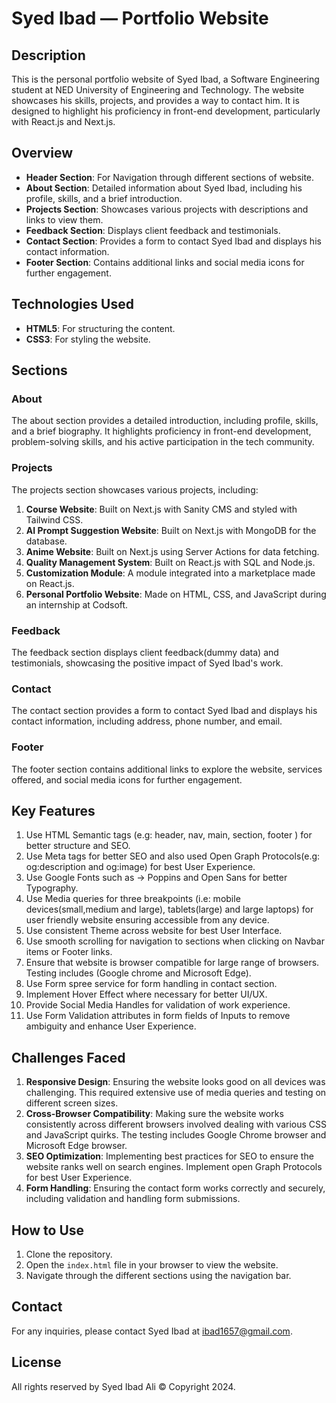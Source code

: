 # Syed Ibad — Portfolio Website

## Description

This is the personal portfolio website of Syed Ibad, a Software Engineering student at NED University of Engineering and Technology. The website showcases his skills, projects, and provides a way to contact him. It is designed to highlight his proficiency in front-end development, particularly with React.js and Next.js.

## Overview

- **Header Section**: For Navigation through different sections of website.
- **About Section**: Detailed information about Syed Ibad, including his profile, skills, and a brief introduction.
- **Projects Section**: Showcases various projects with descriptions and links to view them.
- **Feedback Section**: Displays client feedback and testimonials.
- **Contact Section**: Provides a form to contact Syed Ibad and displays his contact information.
- **Footer Section**: Contains additional links and social media icons for further engagement.

## Technologies Used

- **HTML5**: For structuring the content.
- **CSS3**: For styling the website.

## Sections

### About

The about section provides a detailed introduction, including profile, skills, and a brief biography. It highlights proficiency in front-end development, problem-solving skills, and his active participation in the tech community.

### Projects

The projects section showcases various projects, including:

1. **Course Website**: Built on Next.js with Sanity CMS and styled with Tailwind CSS.
2. **AI Prompt Suggestion Website**: Built on Next.js with MongoDB for the database.
3. **Anime Website**: Built on Next.js using Server Actions for data fetching.
4. **Quality Management System**: Built on React.js with SQL and Node.js.
5. **Customization Module**: A module integrated into a marketplace made on React.js.
6. **Personal Portfolio Website**: Made on HTML, CSS, and JavaScript during an internship at Codsoft.

### Feedback

The feedback section displays client feedback(dummy data) and testimonials, showcasing the positive impact of Syed Ibad's work.

### Contact

The contact section provides a form to contact Syed Ibad and displays his contact information, including address, phone number, and email.

### Footer

The footer section contains additional links to explore the website, services offered, and social media icons for further engagement.

## Key Features 

1. Use HTML Semantic tags (e.g: header, nav, main, section, footer ) for better structure and SEO.
2. Use Meta tags for better SEO and also used Open Graph Protocols(e.g: og:description and og:image) for best User Experience.
3. Use Google Fonts such as -> Poppins and Open Sans for better Typography.
4. Use Media queries for three breakpoints (i.e: mobile devices(small,medium and large), tablets(large) and large laptops) for user friendly website ensuring accessible from any device.
5. Use consistent Theme across website for best User Interface.
6. Use smooth scrolling for navigation to sections when clicking on Navbar items or Footer links.
7. Ensure that website is browser compatible for large range of browsers. Testing includes (Google chrome and Microsoft Edge).
8. Use Form spree service for form handling in contact section.
9. Implement Hover Effect where necessary for better UI/UX.
10. Provide Social Media Handles for validation of work experience.
11. Use Form Validation attributes in form fields of Inputs to remove ambiguity and enhance User Experience.


## Challenges Faced

1. **Responsive Design**: Ensuring the website looks good on all devices was challenging. This required extensive use of media queries and testing on different screen sizes.
2. **Cross-Browser Compatibility**: Making sure the website works consistently across different browsers involved dealing with various CSS and JavaScript quirks. The testing includes Google Chrome browser and Microsoft Edge browser.
3. **SEO Optimization**: Implementing best practices for SEO to ensure the website ranks well on search engines. Implement open Graph Protocols for best User Experience.
4. **Form Handling**: Ensuring the contact form works correctly and securely, including validation and handling form submissions.


## How to Use

1. Clone the repository.
2. Open the `index.html` file in your browser to view the website.
3. Navigate through the different sections using the navigation bar.

## Contact

For any inquiries, please contact Syed Ibad at [ibad1657@gmail.com](mailto:ibad1657@gmail.com).

## License

All rights reserved by Syed Ibad Ali &copy;  Copyright 2024.



